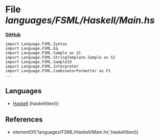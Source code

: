 # File _languages/FSML/Haskell/Main.hs_
**[GitHub](https://github.com/softlang/yas/blob/master/languages/FSML/Haskell/Main.hs)**
```
import Language.FSML.Syntax
import Language.FSML.Eq
import Language.FSML.Sample as S1
import Language.FSML.StringTemplate.Sample as S2
import Language.FSML.SampleIO
import Language.FSML.Interpreter
import Language.FSML.CombinatorFormatter as F1
...
```

## Languages
* [Haskell](../languages/Haskell.md) (haskell(text))

## References
* elementOf('languages/FSML/Haskell/Main.hs',haskell(text))
